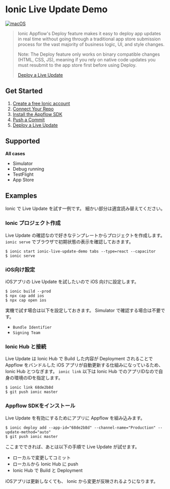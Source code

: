 # Ionic Live Update Demo

[![macOS](https://img.shields.io/badge/macOS-Catalina-black)](https://developer.apple.com/macos/)

> Ionic Appflow's Deploy feature makes it easy to deploy app updates in real time without going through a traditional app store submission process for the vast majority of business logic, UI, and style changes.
>
> Note: The Deploy feature only works on binary compatible changes (HTML, CSS, JS), meaning if you rely on native code updates you must resubmit to the app store first before using Deploy.
>
> [Deploy a Live Update](https://ionicframework.com/docs/appflow/quickstart/deploy)

## Get Started 
1. [Create a free Ionic account](https://ionicframework.com/getting-started#account)
2. [Connect Your Repo](https://ionicframework.com/docs/appflow/quickstart/connect)
3. [Install the Appflow SDK](https://ionicframework.com/docs/appflow/quickstart/installation)
4. [Push a Commit](https://ionicframework.com/docs/appflow/quickstart/push)
5. [Deploy a Live Update](https://ionicframework.com/docs/appflow/quickstart/deploy)

## Supported
**All cases**
* Simulator
* Debug running
* TestFlight
* App Store

## Examples
Ionic で Live Update を試す一例です。
細かい部分は適宜読み替えてください。

### Ionic プロジェクト作成
Live Update の確認なので好きなテンプレートからプロジェクトを作成します。
`ionic serve` でブラウザで初期状態の表示を確認しておきます。

```
$ ionic start ionic-live-update-demo tabs --type=react --capacitor
$ ionic serve
```

### iOS向け設定
iOSアプリの Live Update を試したいので iOS 向けに設定します。

```
$ ionic build --prod
$ npx cap add ios
$ npx cap open ios
```

実機で試す場合は以下を設定しておきます。
Simulator で確認する場合は不要です。

* `Bundle Identifier`
* `Signing Team`

### Ionic Hub と接続
Live Update は Ionic Hub で Build した内容が Deployment されることで Appflow をバンドルした iOS アプリが自動更新する仕組みになっているため、 Ionic Hub とつなぎます。
`ionic link` 以下は Ionic Hub でのアプリIDなので自身の環境のIDを指定します。

```
$ ionic link 68de2b8d
$ git push ionic master
```

### Appflow SDKをインストール
Live Update を有効にするためにアプリに Appflow を組み込みます。

```
$ ionic deploy add --app-id="68de2b8d" --channel-name="Production" --update-method="auto"
$ git push ionic master
```

ここまでできれば、あとは以下の手順で Live Update が試せます。

* ローカルで変更してコミット
* ローカルから Ionic Hub に push
* Ionic Hub で Build と Deployment

iOSアプリは更新しなくても、 Ionic から変更が反映されるようになります。
